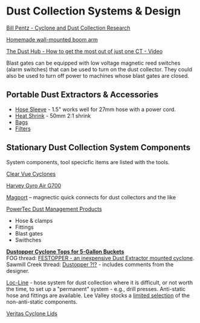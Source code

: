 # Dust Collection Systems & Design

[Bill Pentz - Cyclone and Dust Collection Research](http://billpentz.com/woodworking/cyclone/)

[Homemade wall-mounted boom arm](http://festoolownersgroup.com/festool-jigs-tool-enhancements/homemade-wall0-mounted-boom-arm/)

[The Dust Hub - How to get the most out of just one CT - Video](http://festoolownersgroup.com/festool-jigs-tool-enhancements/the-dust-hub-how-to-get-the-most-out-of-just-one-ct-video/)

Blast gates can be equipped with low voltage magnetic reed switches (alarm switches) that can be used to turn on the dust collector. They could also be used to turn off power to machines whose blast gates are closed.

## Portable Dust Extractors & Accessories

* [Hose Sleeve](https://www.wirecare.com/interest/car-audio/general-wire-cable-protection/flexo-pet/ptn1.50og-flexo-pet-1-1-2-ogre-25-ft-cuts) - 1.5" works well for 27mm hose with a power cord.
* [Heat Shrink]() - 50mm 2:1 shrink
* [Bags]()
* [Filters]()

## Stationary Dust Collection System Components

System components, tool specicfic items are listed with the tools.

[Clear Vue Cyclones](http://www.clearvuecyclones.com/)

[Harvey Gyro Air G700](https://www.harveywoodworking.com/products/g700)

[Magport](https://magport.net) – magnectic quick connects for dust collectors and the like

[PowerTec Dust Management Products](http://powertecproducts.com/dust-management/)
* Hose & clamps
* Fittings
* Blast gates
* Swithches

**[Dustopper Cyclone Tops for 5-Gallon Buckets](http://dustopper.com)**  
FOG thread: [FESTOPPER - an inexpensive Dust Extractor mounted cyclone](http://festoolownersgroup.com/festool-jigs-tool-enhancements/festopper-an-inexpensive-dust-extractor-mounted-cyclone/).  
Sawmill Creek thread: [Dustopper ?!?](https://sawmillcreek.org/showthread.php?266218-Dustopper-) - includes comments from the designer.

[Loc-Line](https://www.loc-line.com/products/2-5-vacuum-hose/) - hose system for dust collection where it is difficult, or not worth the time, to set up a "permanent" system - e.g., drill presses. Anti-static hose and fittings are available. Lee Valley stocks a [limited selection](http://www.leevalley.com/US/wood/page.aspx?cat=1,42401,62604&p=58751) of the non-anti-static components.

[Veritas Cyclone Lids](http://www.leevalley.com/en/wood/page.aspx?p=30282) 
